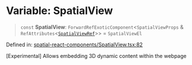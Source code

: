 # Variable: SpatialView

> `const` **SpatialView**: `ForwardRefExoticComponent`\<`SpatialViewProps` & `RefAttributes`\<[`SpatialViewRef`](../interfaces/SpatialViewRef.md)\>\> = `SpatialViewEl`

Defined in: [spatial-react-components/SpatialView.tsx:82](https://github.com/webspatial/webspatial-sdk/blob/main/react/src/spatial-react-components/SpatialView.tsx#L82)

[Experimental] Allows embedding 3D dynamic content within the webpage
